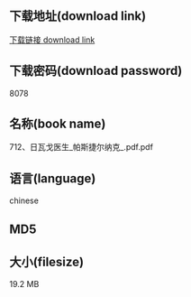 ## 下载地址(download link)
[下载链接 download link](https://tutu365.netlify.app/?s=712%E3%80%81%E6%97%A5%E7%93%A6%E6%88%88%E5%8C%BB%E7%94%9F_%E5%B8%95%E6%96%AF%E6%8D%B7%E5%B0%94%E7%BA%B3%E5%85%8B_.pdf)

## 下载密码(download password)
8078

## 名称(book name)
712、日瓦戈医生_帕斯捷尔纳克_.pdf.pdf

## 语言(language)
chinese

## MD5


## 大小(filesize)
19.2 MB
